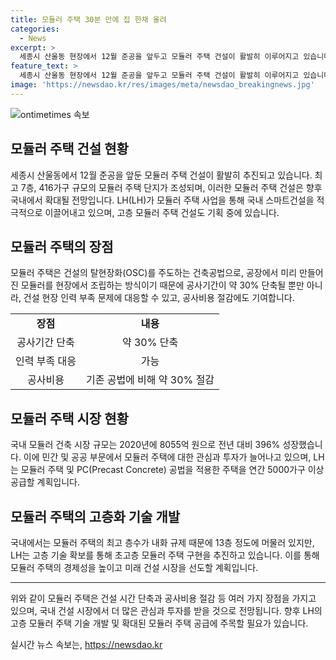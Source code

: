 ```yaml
---
title: 모듈러 주택 30분 만에 집 한채 올려
categories:
  - News
excerpt: >
  세종시 산울동 현장에서 12월 준공을 앞두고 모듈러 주택 건설이 활발히 이루어지고 있습니다. LH(LH)가 계획한 지상 7층, 4개 동, 416가구 규모의 모듈러 주택 단지가 완성될 예정이며, 이는 국내 스마트건설을 선도하는 데 일조하고 있습니다. 또한, LH는 20층·381가구 규모의 모듈러 주택 건설을 추진하며, 연간 5000가구 이상을 공급할 계획이라고 밝혔습니다. 모듈러 주택은 건설 기간을 단축하고, 인력 부족 문제에 대응할 수 있어 꾸준한 확대가 예상되고 있습니다.
feature_text: >
  세종시 산울동 현장에서 12월 준공을 앞두고 모듈러 주택 건설이 활발히 이루어지고 있습니다. LH(LH)가 계획한 지상 7층, 4개 동, 416가구 규모의 모듈러 주택 단지가 완성될 예정이며, 이는 국내 스마트건설을 선도하는 데 일조하고 있습니다. 또한, LH는 20층·381가구 규모의 모듈러 주택 건설을 추진하며, 연간 5000가구 이상을 공급할 계획이라고 밝혔습니다. 모듈러 주택은 건설 기간을 단축하고, 인력 부족 문제에 대응할 수 있어 꾸준한 확대가 예상되고 있습니다.
image: 'https://newsdao.kr/res/images/meta/newsdao_breakingnews.jpg'
---
```


<p><img src="https://newsdao.kr/res/images/meta/newsdao_breakingnews.jpg" alt="ontimetimes 속보" /></p>

<h2 data-ke-size="size26">모듈러 주택 건설 현황</h2>

<p data-ke-size="size16">세종시 산울동에서 12월 준공을 앞둔 모듈러 주택 건설이 활발히 추진되고 있습니다. 최고 7층, 416가구 규모의 모듈러 주택 단지가 조성되며, 이러한 모듈러 주택 건설은 향후 국내에서 확대될 전망입니다. LH(LH)가 모듈러 주택 사업을 통해 국내 스마트건설을 적극적으로 이끌어내고 있으며, 고층 모듈러 주택 건설도 기획 중에 있습니다.</p>

<h2 data-ke-size="size26">모듈러 주택의 장점</h2>

<p data-ke-size="size16">모듈러 주택은 건설의 탈현장화(OSC)를 주도하는 건축공법으로, 공장에서 미리 만들어진 모듈러를 현장에서 조립하는 방식이기 때문에 공사기간이 약 30% 단축될 뿐만 아니라, 건설 현장 인력 부족 문제에 대응할 수 있고, 공사비용 절감에도 기여합니다.</p>

<table>
  <tr>
    <td style="text-align: center; height: 17px;"><b>장점</b></td>
    <td style="text-align: center; height: 17px;"><b>내용</b></td>
  </tr>
  <tr>
    <td style="text-align: center; height: 17px;">공사기간 단축</td>
    <td style="text-align: center; height: 17px;">약 30% 단축</td>
  </tr>
  <tr>
    <td style="text-align: center; height: 17px;">인력 부족 대응</td>
    <td style="text-align: center; height: 17px;">가능</td>
  </tr>
  <tr>
    <td style="text-align: center; height: 17px;">공사비용</td>
    <td style="text-align: center; height: 17px;">기존 공법에 비해 약 30% 절감</td>
  </tr>
</table>

<h2 data-ke-size="size26">모듈러 주택 시장 현황</h2>

<p data-ke-size="size16">국내 모듈러 건축 시장 규모는 2020년에 8055억 원으로 전년 대비 396% 성장했습니다. 이에 민간 및 공공 부문에서 모듈러 주택에 대한 관심과 투자가 늘어나고 있으며, LH는 모듈러 주택 및 PC(Precast Concrete) 공법을 적용한 주택을 연간 5000가구 이상 공급할 계획입니다.</p>

<h2 data-ke-size="size26">모듈러 주택의 고층화 기술 개발</h2>

<p data-ke-size="size16">국내에서는 모듈러 주택의 최고 층수가 내화 규제 때문에 13층 정도에 머물러 있지만, LH는 고층 기술 확보를 통해 초고층 모듈러 주택 구현을 추진하고 있습니다. 이를 통해 모듈러 주택의 경제성을 높이고 미래 건설 시장을 선도할 계획입니다.</p>

<hr>

<p data-ke-size="size16">위와 같이 모듈러 주택은 건설 시간 단축과 공사비용 절감 등 여러 가지 장점을 가지고 있으며, 국내 건설 시장에서 더 많은 관심과 투자를 받을 것으로 전망됩니다. 향후 LH의 고층 모듈러 주택 기술 개발 및 확대된 모듈러 주택 공급에 주목할 필요가 있습니다.</p>
실시간 뉴스 속보는, <a href="https://newsdao.kr" rel="dofollow">https://newsdao.kr</a>


